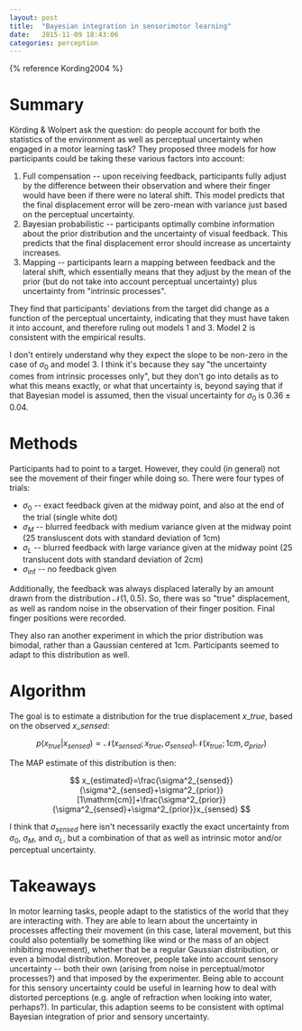 ```yaml
---
layout: post
title:  "Bayesian integration in sensorimotor learning"
date:   2015-11-09 18:43:06
categories: perception
---
```


{% reference Kording2004 %}

# Summary

Körding & Wolpert ask the question: do people account for both the statistics of the environment as well as perceptual uncertainty when engaged in a motor learning task? They proposed three models for how participants could be taking these various factors into account:

1. Full compensation -- upon receiving feedback, participants fully adjust by the difference between their observation and where their finger would have been if there were no lateral shift. This model predicts that the final displacement error will be zero-mean with variance just based on the perceptual uncertainty.
2. Bayesian probabilistic -- participants optimally combine information about the prior distribution and the uncertainty of visual feedback. This predicts that the final displacement error should increase as uncertainty increases.
3. Mapping -- participants learn a mapping between feedback and the lateral shift, which essentially means that they adjust by the mean of the prior (but do not take into account perceptual uncertainty) plus uncertainty from "intrinsic processes".

They find that participants' deviations from the target did change as a function of the perceptual uncertainty, indicating that they must have taken it into account, and therefore ruling out models 1 and 3. Model 2 is consistent with the empirical results.

I don't entirely understand why they expect the slope to be non-zero in the case of $\sigma_0$ and model 3. I think it's because they say "the uncertainty comes from intrinsic processes only", but they don't go into details as to what this means exactly, or what that uncertainty is, beyond saying that if that Bayesian model is assumed, then the visual uncertainty for $\sigma_0$ is $0.36\pm 0.04$.

# Methods

Participants had to point to a target. However, they could (in general) not see the movement of their finger while doing so. There were four types of trials:

* $\sigma_0$ -- exact feedback given at the midway point, and also at the end of the trial (single white dot)
* $\sigma_M$ -- blurred feedback with medium variance given at the midway point (25 transluscent dots with standard deviation of 1cm)
* $\sigma_L$ -- blurred feedback with large variance given at the midway point (25 translucent dots with standard deviation of 2cm)
* $\sigma_\inf$ -- no feedback given

Additionally, the feedback was always displaced laterally by an amount drawn from the distribution $\mathcal{N}(1, 0.5)$. So, there was so "true" displacement, as well as random noise in the observation of their finger position. Final finger positions were recorded.

They also ran another experiment in which the prior distribution was bimodal, rather than a Gaussian centered at 1cm. Participants seemed to adapt to this distribution as well.

# Algorithm

The goal is to estimate a distribution for the true displacement $x\_{true}$, based on the observed $x\_{sensed}$:

$$
p(x_{true}|x_{sensed})\propto\mathcal{N}(x_{sensed}; x_{true}, \sigma_{sensed})\mathcal{N}(x_{true}; 1\mathrm{cm}, \sigma_{prior})
$$

The MAP estimate of this distribution is then:

$$
x_{estimated}=\frac{\sigma^2_{sensed}}{\sigma^2_{sensed}+\sigma^2_{prior}}[1\mathrm{cm}]+\frac{\sigma^2_{prior}}{\sigma^2_{sensed}+\sigma^2_{prior}}x_{sensed}
$$

I think that $\sigma_{sensed}$ here isn't necessarily exactly the exact uncertainty from $\sigma_0$, $\sigma_M$, and $\sigma_L$, but a combination of that as well as intrinsic motor and/or perceptual uncertainty.

# Takeaways

In motor learning tasks, people adapt to the statistics of the world that they are interacting with. They are able to learn about the uncertainty in processes affecting their movement (in this case, lateral movement, but this could also potentially be something like wind or the mass of an object inhibiting movement), whether that be a regular Gaussian distribution, or even a bimodal distribution. Moreover, people take into account sensory uncertainty -- both their own (arising from noise in perceptual/motor processes?) and that imposed by the experimenter. Being able to account for this sensory uncertainty could be useful in learning how to deal with distorted perceptions (e.g. angle of refraction when looking into water, perhaps?). In particular, this adaption seems to be consistent with optimal Bayesian integration of prior and sensory uncertainty.
